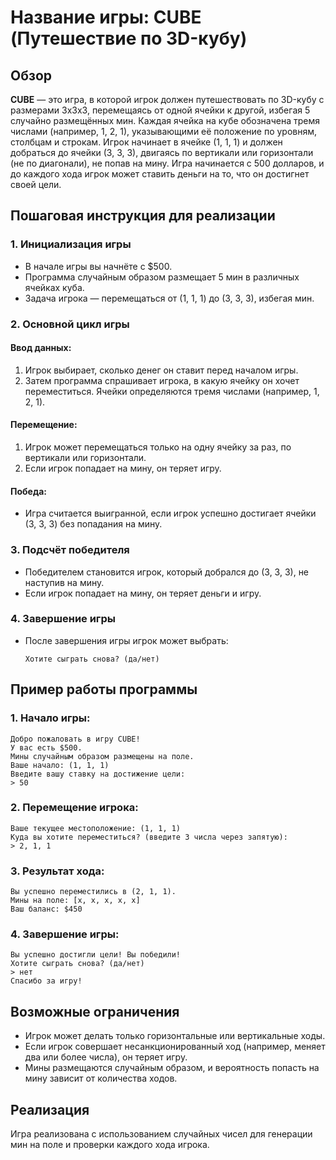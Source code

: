 # Название игры: **CUBE** (Путешествие по 3D-кубу)

## Обзор

**CUBE** — это игра, в которой игрок должен путешествовать по 3D-кубу с размерами 3x3x3, перемещаясь от одной ячейки к другой, избегая 5 случайно размещённых мин. Каждая ячейка на кубе обозначена тремя числами (например, 1, 2, 1), указывающими её положение по уровням, столбцам и строкам. Игрок начинает в ячейке (1, 1, 1) и должен добраться до ячейки (3, 3, 3), двигаясь по вертикали или горизонтали (не по диагонали), не попав на мину. Игра начинается с 500 долларов, и до каждого хода игрок может ставить деньги на то, что он достигнет своей цели.

## Пошаговая инструкция для реализации

### 1. **Инициализация игры**

- В начале игры вы начнёте с $500.
- Программа случайным образом размещает 5 мин в различных ячейках куба.
- Задача игрока — перемещаться от (1, 1, 1) до (3, 3, 3), избегая мин.

### 2. **Основной цикл игры**

#### Ввод данных:

1. Игрок выбирает, сколько денег он ставит перед началом игры.
2. Затем программа спрашивает игрока, в какую ячейку он хочет переместиться. Ячейки определяются тремя числами (например, 1, 2, 1).

#### Перемещение:

1. Игрок может перемещаться только на одну ячейку за раз, по вертикали или горизонтали.
2. Если игрок попадает на мину, он теряет игру.

#### Победа:

- Игра считается выигранной, если игрок успешно достигает ячейки (3, 3, 3) без попадания на мину.

### 3. **Подсчёт победителя**

- Победителем становится игрок, который добрался до (3, 3, 3), не наступив на мину.
- Если игрок попадает на мину, он теряет деньги и игру.

### 4. **Завершение игры**

- После завершения игры игрок может выбрать:
  ```
  Хотите сыграть снова? (да/нет)
  ```

## Пример работы программы

### 1. **Начало игры:**

```
Добро пожаловать в игру CUBE!
У вас есть $500.
Мины случайным образом размещены на поле. 
Ваше начало: (1, 1, 1)
Введите вашу ставку на достижение цели:
> 50
```

### 2. **Перемещение игрока:**

```
Ваше текущее местоположение: (1, 1, 1)
Куда вы хотите переместиться? (введите 3 числа через запятую):
> 2, 1, 1
```

### 3. **Результат хода:**

```
Вы успешно переместились в (2, 1, 1).
Мины на поле: [x, x, x, x, x]
Ваш баланс: $450
```

### 4. **Завершение игры:**

```
Вы успешно достигли цели! Вы победили!
Хотите сыграть снова? (да/нет)
> нет
Спасибо за игру!
```

## Возможные ограничения

- Игрок может делать только горизонтальные или вертикальные ходы.
- Если игрок совершает несанкционированный ход (например, меняет два или более числа), он теряет игру.
- Мины размещаются случайным образом, и вероятность попасть на мину зависит от количества ходов.

## Реализация

Игра реализована с использованием случайных чисел для генерации мин на поле и проверки каждого хода игрока.